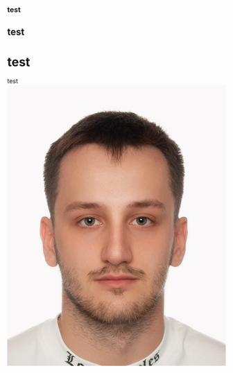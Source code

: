 ### test
## test
# test
test
<img src="DSC_0631_pp-PL Dow√≥d osobisty-35x45 mm.jpg" alt="Opis zdjęcia">
